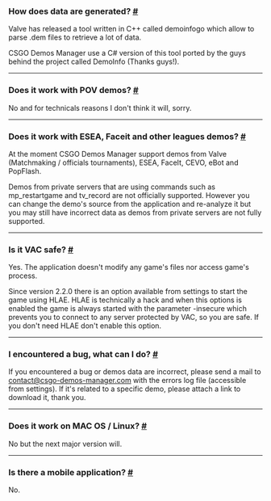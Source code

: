<a class="anchor" id="data-generation"></a>

### How does data are generated? [#](/docs/about#data-generation)

Valve has released a tool written in C++ called demoinfogo which allow to parse .dem files to retrieve a lot of data.

CSGO Demos Manager use a C# version of this tool ported by the guys behind the project called DemoInfo (Thanks guys!).

---

<a class="anchor" id="pov-support"></a>

### Does it work with POV demos? [#](/docs/about#pov-support)

No and for technicals reasons I don't think it will, sorry.

---

<a class="anchor" id="provider-support"></a>

### Does it work with ESEA, Faceit and other leagues demos? [#](/docs/about#provider-support)

At the moment CSGO Demos Manager support demos from Valve (Matchmaking / officials tournaments), ESEA, FaceIt, CEVO, eBot and PopFlash.

Demos from private servers that are using commands such as mp_restartgame and tv_record are not officially supported. However you can change the demo's source from the application and re-analyze it but you may still have incorrect data as demos from private servers are not fully supported.

---

<a class="anchor" id="vac"></a>

### Is it VAC safe? [#](/docs/about#vac)

Yes. The application doesn't modify any game's files nor access game's process.

Since version 2.2.0 there is an option available from settings to start the game using HLAE. HLAE is technically a hack and when this options is enabled the game is always started with the parameter -insecure which prevents you to connect to any server protected by VAC, so you are safe. If you don't need HLAE don't enable this option.

---

<a class="anchor" id="bug"></a>

### I encountered a bug, what can I do? [#](/docs/about#bug)

If you encountered a bug or demos data are incorrect, please send a mail to contact@csgo-demos-manager.com with the errors log file (accessible from settings). If it's related to a specific demo, please attach a link to download it, thank you.

---

<a class="anchor" id="os-compatibility"></a>

### Does it work on MAC OS / Linux? [#](/docs/about#os-compatibility)

No but the next major version will.

---

<a class="anchor" id="mobile-app"></a>

### Is there a mobile application? [#](/docs/about#mobile-app)

No.
